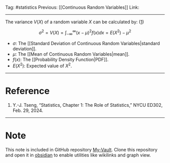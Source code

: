 Tag: #statistics 
Previous: [[Continuous Random Variables]]
Link: 

---

The variance $V(X)$ of a random variable $X$ can be calculated by: (<u>1</u>)

$$\sigma^2 = V(X) = \int_{-\infty}^\infty (x - \mu)^2 f(x)dx = E(X^2) - \mu^2$$

- $\sigma$: The [[Standard Deviation of Continuous Random Variables|standard deviation]].
- $\mu$: The [[Mean of Continuous Random Variables|mean]].
- $f(x)$: The [[Probability Density Function|PDF]].
- $E(X^2)$: Expected value of $X^2$.

---

# Reference

1. Y.-J. Tseng, “Statistics, Chapter 1: The Role of Statistics,” NYCU ED302, Feb. 29, 2024.

---

# Note

This note is included in GitHub repository [My-Vault](https://github.com/LittleD3092/My-Vault.git). Clone this repository and open it in [obsidian](https://obsidian.md/) to enable utilities like wikilinks and graph view.